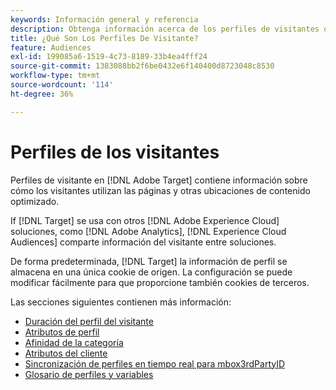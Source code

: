 ```yaml
---
keywords: Información general y referencia
description: Obtenga información acerca de los perfiles de visitantes que contienen información sobre cómo los visitantes utilizan las páginas y otras ubicaciones de contenido optimizado.
title: ¿Qué Son Los Perfiles De Visitante?
feature: Audiences
exl-id: 199085a6-1519-4c73-8189-33b4ea4fff24
source-git-commit: 1383088bb2f6be0432e6f140400d8723048c8530
workflow-type: tm+mt
source-wordcount: '114'
ht-degree: 36%

---
```


# Perfiles de los visitantes

Perfiles de visitante en [!DNL Adobe Target] contiene información sobre cómo los visitantes utilizan las páginas y otras ubicaciones de contenido optimizado.

If [!DNL Target] se usa con otros [!DNL Adobe Experience Cloud] soluciones, como [!DNL Adobe Analytics], [!DNL Experience Cloud Audiences] comparte información del visitante entre soluciones.

De forma predeterminada, [!DNL Target] la información de perfil se almacena en una única cookie de origen. La configuración se puede modificar fácilmente para que proporcione también cookies de terceros.

Las secciones siguientes contienen más información:

- [Duración del perfil del visitante](visitor-profile-lifetime.md)
- [Atributos de perfil](profile-parameters.md)
- [Afinidad de la categoría](category-affinity.md)
- [Atributos del cliente](https://experienceleague.corp.adobe.com/docs/target-dev/developer/implementation/methods/customer-attributes.html)
- [Sincronización de perfiles en tiempo real para mbox3rdPartyID](3rd-party-id.md)
- [Glosario de perfiles y variables](variables-profiles-parameters-methods.md)
